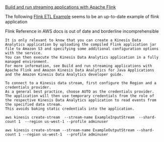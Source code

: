 
[Build and run streaming applications with Apache Flink](https://aws.amazon.com/blogs/big-data/build-and-run-streaming-applications-with-apache-flink-and-amazon-kinesis-data-analytics-for-java-applications/)

The following [Flink ETL Example](https://aws.amazon.com/blogs/big-data/streaming-etl-with-apache-flink-and-amazon-kinesis-data-analytics/) seems to be an up-to-date example of flink application



Flink Reference in AWS docs is out of date and borderline incomprehensible

```
It is only relevant to know that you can create a Kinesis Data Analytics application by uploading the compiled Flink application jar file to Amazon S3 and specifying some additional configuration options with the service. 
You can then execute the Kinesis Data Analytics application in a fully managed environment. 
For more information, see Build and run streaming applications with Apache Flink and Amazon Kinesis Data Analytics for Java Applications and the Amazon Kinesis Data Analytics developer guide.
```

```
To connect to a Kinesis data stream, first configure the Region and a credentials provider. 
As a general best practice, choose AUTO as the credentials provider. 
The application will then use temporary credentials from the role of the respective Kinesis Data Analytics application to read events from the specified data stream. 
This avoids baking static credentials into the application.
```


```shell
aws kinesis create-stream  --stream-name ExampleInputStream  --shard-count 1  --region us-west-1 --profile adminuser

aws kinesis create-stream --stream-name ExampleOutputStream --shard-count 1 --region us-west-1  --profile adminuser
```

